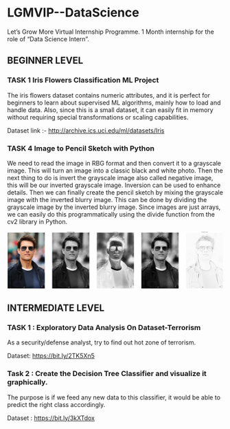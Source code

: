 # LGMVIP--DataScience
Let’s Grow More Virtual Internship Programme. 1 Month internship for the role of “Data Science Intern”.

## BEGINNER LEVEL 

### TASK 1 Iris Flowers Classification ML Project
The iris flowers dataset contains numeric attributes, and it is perfect for beginners to learn about supervised ML algorithms, mainly how to load and handle data. Also, since this is a small dataset, it can easily fit in memory without requiring special transformations or scaling capabilities.

Dataset link :- http://archive.ics.uci.edu/ml/datasets/Iris

### TASK 4 Image to Pencil Sketch with Python
We need to read the image in RBG format and then convert it to a grayscale image. This will turn an image into a classic black and white photo. Then the next thing to do is invert the grayscale image also called negative image, this will be our inverted grayscale image. Inversion can be used to enhance details. Then we can finally create the pencil sketch by mixing the grayscale image with the inverted blurry image. This can be done by dividing the grayscale image by the inverted blurry image. Since images are just arrays, we can easily do this programmatically using the divide function from the cv2 library in Python.

<img src = "BEGINNER LEVEL TASK/TASK 4/image to pencil sketch.png"/>

## INTERMEDIATE LEVEL 

### TASK 1 : Exploratory Data Analysis On Dataset-Terrorism
As a security/defense analyst, try to find out hot zone of terrorism.

Dataset: https://bit.ly/2TK5Xn5

### Task 2 : Create the Decision Tree Classifier and visualize it graphically.
The purpose is if we feed any new data to this classifier, it would be able to predict the right class accordingly.

Dataset : https://bit.ly/3kXTdox
